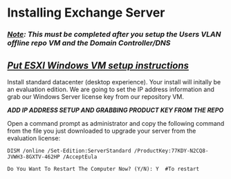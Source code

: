 # Installing Exchange Server

### ***<u>Note</u>: This must be completed after you setup the Users VLAN offline repo VM and the Domain Controller/DNS***

## ***<b><u>Put ESXI Windows VM setup instructions</u></b>***

Install standard datacenter (desktop experience). Your install will initally be an evaluation edition. We are going to set the IP address information and grab our Windows Server license key from our repository VM.

***ADD IP ADDRESS SETUP AND GRABBING PRODUCT KEY FROM THE REPO***

Open a command prompt as administrator and copy the following command from the file you just downloaded to upgrade your server from the evaluation license:

```
DISM /online /Set-Edition:ServerStandard /ProductKey:77KDY-N2CQ8-JVWH3-8GXTV-462HP /AcceptEula

Do You Want To Restart The Computer Now? (Y/N): Y  #To restart
```